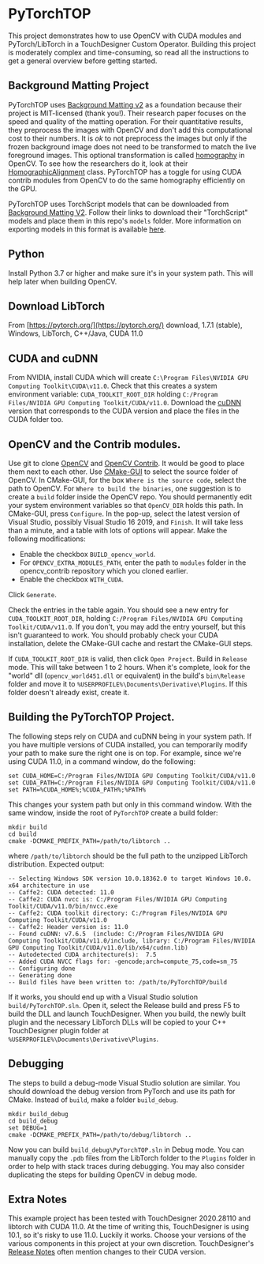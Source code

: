 # PyTorchTOP

This project demonstrates how to use OpenCV with CUDA modules and PyTorch/LibTorch in a TouchDesigner Custom Operator. Building this project is moderately complex and time-consuming, so read all the instructions to get a general overview before getting started.

## Background Matting Project

PyTorchTOP uses [Background Matting v2](https://github.com/PeterL1n/BackgroundMattingV2) as a foundation because their project is MIT-licensed (thank you!). Their research paper focuses on the speed and quality of the matting operation. For their quantitative results, they preprocess the images with OpenCV and don't add this computational cost to their numbers. It is *ok* to not preprocess the images but only if the frozen background image does not need to be transformed to match the live foreground images. This optional transformation is called [homography](https://docs.opencv.org/master/d7/dff/tutorial_feature_homography.html) in OpenCV. To see how the researchers do it, look at their [HomographicAlignment](https://github.com/PeterL1n/BackgroundMattingV2/blob/97e2df124d0fa96eb7f101961a2eb806cdd25049/inference_utils.py#L6) class. PyTorchTOP has a toggle for using CUDA contrib modules from OpenCV to do the same homography efficiently on the GPU.

PyTorchTOP uses TorchScript models that can be downloaded from [Background Matting V2](https://github.com/PeterL1n/BackgroundMattingV2). Follow their links to download their "TorchScript" models and place them in this repo's `models` folder. More information on exporting models in this format is available [here](https://pytorch.org/tutorials/beginner/Intro_to_TorchScript_tutorial.html).

## Python

Install Python 3.7 or higher and make sure it's in your system path. This will help later when building OpenCV.

## Download LibTorch

From [https://pytorch.org/](https://pytorch.org/) download, 1.7.1 (stable), Windows, LibTorch, C++/Java, CUDA 11.0

## CUDA and cuDNN

From NVIDIA, install CUDA which will create `C:\Program Files\NVIDIA GPU Computing Toolkit\CUDA\v11.0`. Check that this creates a system environment variable: `CUDA_TOOLKIT_ROOT_DIR` holding `C:/Program Files/NVIDIA GPU Computing Toolkit/CUDA/v11.0`. Download the [cuDNN](https://developer.nvidia.com/cudnn) version that corresponds to the CUDA version and place the files in the CUDA folder too.

## OpenCV and the Contrib modules.

Use git to clone [OpenCV](https://github.com/opencv/opencv) and [OpenCV Contrib](https://github.com/opencv/opencv_contrib). It would be good to place them next to each other. Use [CMake-GUI](https://cmake.org/download/) to select the source folder of OpenCV. In CMake-GUI, for the box `Where is the source code`, select the path to OpenCV. For `Where to build the binaries`, one suggestion is to create a `build` folder inside the OpenCV repo. You should permanently edit your system environment variables so that `OpenCV_DIR` holds this path. In CMake-GUI, press `Configure`. In the pop-up, select the latest version of Visual Studio, possibly Visual Studio 16 2019, and `Finish`. It will take less than a minute, and a table with lots of options will appear. Make the following modifications:

* Enable the checkbox `BUILD_opencv_world`.
* For `OPENCV_EXTRA_MODULES_PATH`, enter the path to `modules` folder in the opencv_contrib repository which you cloned earlier.
* Enable the checkbox `WITH_CUDA`.

Click `Generate`.

Check the entries in the table again. You should see a new entry for `CUDA_TOOLKIT_ROOT_DIR`, holding `C:/Program Files/NVIDIA GPU Computing Toolkit/CUDA/v11.0`. If you don't, you may add the entry yourself, but this isn't guaranteed to work. You should probably check your CUDA installation, delete the CMake-GUI cache and restart the CMake-GUI steps.

If `CUDA_TOOLKIT_ROOT_DIR` is valid, then click `Open Project`. Build in `Release` mode. This will take between 1 to 2 hours. When it's complete, look for the "world" dll (`opencv_world451.dll` or equivalent) in the build's `bin\Release` folder and move it to `%USERPROFILE%\Documents\Derivative\Plugins`. If this folder doesn't already exist, create it.

## Building the PyTorchTOP Project.

The following steps rely on CUDA and cuDNN being in your system path. If you have multiple versions of CUDA installed, you can temporarily modify your path to make sure the right one is on top. For example, since we're using CUDA 11.0, in a command window, do the following:

    set CUDA_HOME=C:/Program Files/NVIDIA GPU Computing Toolkit/CUDA/v11.0
    set CUDA_PATH=C:/Program Files/NVIDIA GPU Computing Toolkit/CUDA/v11.0
    set PATH=%CUDA_HOME%;%CUDA_PATH%;%PATH%

This changes your system path but only in this command window. With the same window, inside the root of `PyTorchTOP` create a build folder:

    mkdir build
    cd build
    cmake -DCMAKE_PREFIX_PATH=/path/to/libtorch ..

where `/path/to/libtorch` should be the full path to the unzipped LibTorch distribution. Expected output:

	-- Selecting Windows SDK version 10.0.18362.0 to target Windows 10.0.
	x64 architecture in use
	-- Caffe2: CUDA detected: 11.0
	-- Caffe2: CUDA nvcc is: C:/Program Files/NVIDIA GPU Computing Toolkit/CUDA/v11.0/bin/nvcc.exe
	-- Caffe2: CUDA toolkit directory: C:/Program Files/NVIDIA GPU Computing Toolkit/CUDA/v11.0
	-- Caffe2: Header version is: 11.0
	-- Found cuDNN: v7.6.5  (include: C:/Program Files/NVIDIA GPU Computing Toolkit/CUDA/v11.0/include, library: C:/Program Files/NVIDIA GPU Computing Toolkit/CUDA/v11.0/lib/x64/cudnn.lib)
	-- Autodetected CUDA architecture(s):  7.5
	-- Added CUDA NVCC flags for: -gencode;arch=compute_75,code=sm_75
	-- Configuring done
	-- Generating done
	-- Build files have been written to: /path/to/PyTorchTOP/build

If it works, you should end up with a Visual Studio solution `build/PyTorchTOP.sln`. Open it, select the Release build and press F5 to build the DLL and launch TouchDesigner. When you build, the newly built plugin and the necessary LibTorch DLLs will be copied to your C++ TouchDesigner plugin folder at `%USERPROFILE%\Documents\Derivative\Plugins`.

## Debugging

The steps to build a debug-mode Visual Studio solution are similar. You should download the debug version from PyTorch and use its path for CMake. Instead of `build`, make a folder `build_debug`.

    mkdir build_debug
    cd build_debug
    set DEBUG=1
    cmake -DCMAKE_PREFIX_PATH=/path/to/debug/libtorch ..

 Now you can build `build_debug\PyTorchTOP.sln` in Debug mode. You can manually copy the `.pdb` files from the LibTorch folder to the `Plugins` folder in order to help with stack traces during debugging. You may also consider duplicating the steps for building OpenCV in debug mode.

## Extra Notes

This example project has been tested with TouchDesigner 2020.28110 and libtorch with CUDA 11.0. At the time of writing this, TouchDesigner is using 10.1, so it's risky to use 11.0. Luckily it works. Choose your versions of the various components in this project at your own discretion. TouchDesigner's [Release Notes](https://docs.derivative.ca/Release_Notes) often mention changes to their CUDA version.